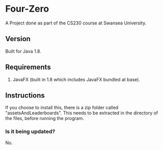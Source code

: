 # Four-Zero

A Project done as part of the CS230 course at Swansea University.

## Version
Built for Java 1.8.

## Requirements
1. JavaFX (built in 1.8 which includes JavaFX bundled at base).

## Instructions
If you choose to install this, there is a zip folder called "assetsAndLeaderboards". This needs to be extracted in the directory of the files, before running the program. 

### Is it being updated?
No.
